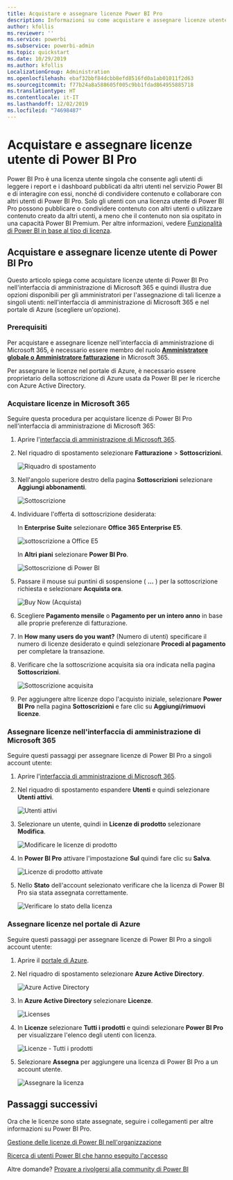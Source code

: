 ```yaml
---
title: Acquistare e assegnare licenze Power BI Pro
description: Informazioni su come acquistare e assegnare licenze utente di Power BI Pro in modo che gli utenti possano accedere al contenuto e collaborare con i colleghi nel servizio Power BI.
author: kfollis
ms.reviewer: ''
ms.service: powerbi
ms.subservice: powerbi-admin
ms.topic: quickstart
ms.date: 10/29/2019
ms.author: kfollis
LocalizationGroup: Administration
ms.openlocfilehash: ebaf32bbf84dcbb8efd8516fd0a1ab01011f2d63
ms.sourcegitcommit: f77b24a8a588605f005c9bb1fdad864955885718
ms.translationtype: HT
ms.contentlocale: it-IT
ms.lasthandoff: 12/02/2019
ms.locfileid: "74698487"
---
```

# <a name="purchase-and-assign-power-bi-pro-user-licenses"></a>Acquistare e assegnare licenze utente di Power BI Pro

Power BI Pro è una licenza utente singola che consente agli utenti di leggere i report e i dashboard pubblicati da altri utenti nel servizio Power BI e di interagire con essi, nonché di condividere contenuto e collaborare con altri utenti di Power BI Pro. Solo gli utenti con una licenza utente di Power BI Pro possono pubblicare o condividere contenuto con altri utenti o utilizzare contenuto creato da altri utenti, a meno che il contenuto non sia ospitato in una capacità Power BI Premium. Per altre informazioni, vedere [Funzionalità di Power BI in base al tipo di licenza](service-features-license-type.md).

## <a name="purchase-and-assign-power-bi-pro-user-licenses"></a>Acquistare e assegnare licenze utente di Power BI Pro

Questo articolo spiega come acquistare licenze utente di Power BI Pro nell'interfaccia di amministrazione di Microsoft 365 e quindi illustra due opzioni disponibili per gli amministratori per l'assegnazione di tali licenze a singoli utenti: nell'interfaccia di amministrazione di Microsoft 365 e nel portale di Azure (scegliere un'opzione).

### <a name="prerequisites"></a>Prerequisiti

Per acquistare e assegnare licenze nell'interfaccia di amministrazione di Microsoft 365, è necessario essere membro del ruolo **[Amministratore globale o Amministratore fatturazione](https://support.office.com/article/about-office-365-admin-roles-da585eea-f576-4f55-a1e0-87090b6aaa9d)** in Microsoft 365.

Per assegnare le licenze nel portale di Azure, è necessario essere proprietario della sottoscrizione di Azure usata da Power BI per le ricerche con Azure Active Directory.

### <a name="purchase-licenses-in-microsoft-365"></a>Acquistare licenze in Microsoft 365

Seguire questa procedura per acquistare licenze di Power BI Pro nell'interfaccia di amministrazione di Microsoft 365:

1. Aprire l'[interfaccia di amministrazione di Microsoft 365](https://portal.office.com/adminportal/home#/homepage).

2. Nel riquadro di spostamento selezionare **Fatturazione** > **Sottoscrizioni**.

    ![Riquadro di spostamento](media/service-admin-purchasing-power-bi-pro/service-purchasing-power-bi-pro-01.png)

3. Nell'angolo superiore destro della pagina **Sottoscrizioni** selezionare **Aggiungi abbonamenti**.

    ![Sottoscrizione](media/service-admin-purchasing-power-bi-pro/service-purchasing-power-bi-pro-02.png)

4. Individuare l'offerta di sottoscrizione desiderata:

    In **Enterprise Suite** selezionare **Office 365 Enterprise E5**.

    ![sottoscrizione a Office E5](media/service-admin-purchasing-power-bi-pro/service-purchasing-power-bi-pro-03.png)

    In **Altri piani** selezionare **Power BI Pro**.

    ![Sottoscrizione di Power BI](media/service-admin-purchasing-power-bi-pro/service-purchasing-power-bi-pro-04.png)

5. Passare il mouse sui puntini di sospensione ( **...** ) per la sottoscrizione richiesta e selezionare **Acquista ora**.

    ![Buy Now (Acquista)](media/service-admin-purchasing-power-bi-pro/service-purchasing-power-bi-pro-05.png)

6. Scegliere **Pagamento mensile** o **Pagamento per un intero anno** in base alle proprie preferenze di fatturazione.

7. In **How many users do you want?** (Numero di utenti) specificare il numero di licenze desiderato e quindi selezionare **Procedi al pagamento** per completare la transazione.

8. Verificare che la sottoscrizione acquisita sia ora indicata nella pagina **Sottoscrizioni**.

   ![Sottoscrizione acquisita](media/service-admin-purchasing-power-bi-pro/service-purchasing-power-bi-pro-06.png)

9. Per aggiungere altre licenze dopo l'acquisto iniziale, selezionare **Power BI Pro** nella pagina **Sottoscrizioni** e fare clic su **Aggiungi/rimuovi licenze**.

### <a name="assign-licenses-in-the-microsoft-365-admin-center"></a>Assegnare licenze nell'interfaccia di amministrazione di Microsoft 365

Seguire questi passaggi per assegnare licenze di Power BI Pro a singoli account utente:

1. Aprire l'[interfaccia di amministrazione di Microsoft 365](https://portal.office.com/adminportal/home#/homepage).

2. Nel riquadro di spostamento espandere **Utenti** e quindi selezionare **Utenti attivi**.

    ![Utenti attivi](media/service-admin-purchasing-power-bi-pro/service-assigning-power-bi-pro-licenses-05.png)

3. Selezionare un utente, quindi in **Licenze di prodotto** selezionare **Modifica**.

    ![Modificare le licenze di prodotto](media/service-admin-purchasing-power-bi-pro/service-assigning-power-bi-pro-licenses-06.png)

4. In **Power BI Pro** attivare l'impostazione **Sul** quindi fare clic su **Salva**.

    ![Licenze di prodotto attivate](media/service-admin-purchasing-power-bi-pro/service-assigning-power-bi-pro-licenses-07.png)

5. Nello **Stato** dell'account selezionato verificare che la licenza di Power BI Pro sia stata assegnata correttamente.

    ![Verificare lo stato della licenza](media/service-admin-purchasing-power-bi-pro/service-assigning-power-bi-pro-licenses-08.png)

### <a name="assign-licenses-in-the-azure-portal"></a>Assegnare licenze nel portale di Azure

Seguire questi passaggi per assegnare licenze di Power BI Pro a singoli account utente:

1. Aprire il [portale di Azure](https://ms.portal.azure.com/#@microsoft.onmicrosoft.com/dashboard/private/39bc3cf7-31a4-43f6-954c-f2d69ca2f0).

2. Nel riquadro di spostamento selezionare **Azure Active Directory**.

    ![Azure Active Directory](media/service-admin-purchasing-power-bi-pro/service-assigning-power-bi-pro-licenses-01.png)

3. In **Azure Active Directory** selezionare **Licenze**.

    ![Licenses](media/service-admin-purchasing-power-bi-pro/service-assigning-power-bi-pro-licenses-02.png)

4. In **Licenze** selezionare **Tutti i prodotti** e quindi selezionare **Power BI Pro** per visualizzare l'elenco degli utenti con licenza.

    ![Licenze - Tutti i prodotti](media/service-admin-purchasing-power-bi-pro/service-assigning-power-bi-pro-licenses-03.png)

5. Selezionare **Assegna** per aggiungere una licenza di Power BI Pro a un account utente.

    ![Assegnare la licenza](media/service-admin-purchasing-power-bi-pro/service-assigning-power-bi-pro-licenses-04.png)

## <a name="next-steps"></a>Passaggi successivi

Ora che le licenze sono state assegnate, seguire i collegamenti per altre informazioni su Power BI Pro.

[Gestione delle licenze di Power BI nell'organizzazione](service-admin-licensing-organization.md)

[Ricerca di utenti Power BI che hanno eseguito l'accesso](service-admin-access-usage.md)

Altre domande? [Provare a rivolgersi alla community di Power BI](https://community.powerbi.com/)
